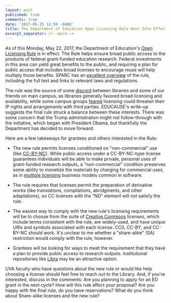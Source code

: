 ```yaml
---
layout: post
published: true
comments: true
date: '2017-05-25 12:59 -0400'
title: The Department of Education Open Licensing Rule Went Into Effect This Week
excerpt_separator: <!--more-->
---
```


As of this Monday, May 22, 2017, the Department of Education's [Open Licensing Rule](https://www.federalregister.gov/documents/2017/01/19/2017-00910/open-licensing-requirement-for-competitive-grant-programs) is in effect. The Rule helps ensure broad public access to the products of federal grant-funded education research. Federal investments in this area can yield great benefits to the public, and requiring a plan for public access that includes broad licenses to encourage reuse will help multiply those benefits. SPARC has an [excellent overview](https://sparcopen.org/our-work/department-of-education-open-licensing-policy/) of the rule, including the full text and links to relevant laws and regulations. <!--more-->

The rule was the source of some [discord](https://www.forbes.com/sites/lindseytepe/2016/01/12/the-divide-over-open/#311742e356a7) between libraries and some of our friends on main campus, as libraries generally favored broad licensing and availability, while some campus groups [feared](https://er.educause.edu/blogs/2017/2/us-dept-of-ed-releases-final-open-licensing-rule) licensing could threaten their IP rights and arrangements with third parties. EDUCAUSE's write-up suggests the final rule struck a balance between these interests. There was some concern that the Trump administration might not follow-through with the initiative, which began with President Obama, but thankfully the Department has decided to move forward.

Here are a few takeaways for grantees and others interested in the Rule:

- The new rule permits licenses conditioned on "non-commercial" use (like [CC-BY-NC](https://creativecommons.org/licenses/by-nc/4.0/legalcode)). While public access under a CC-BY-NC-type license guarantees individuals will be able to make private, personal uses of grant-funded research outputs, a "non-commercial" condition preserves some ability to monetize the materials by charging for commercial uses, as in [multiple licensing](https://en.wikipedia.org/wiki/Multi-licensing) business models common in software.

- The rule requires that licenses permit the preparation of derivative works (like translations, compilations, abridgments, and other adaptations), so CC licenses with the "ND" element will not satisfy the rule.

- The easiest way to comply with the new rule's licensing requirements will be to choose from the suite of [Creative Commons](https://creativecommons.org/) licenses, which include terms consistent with the rule, are widely-used, and have unique URIs and symbols associated with each license. CC0, CC-BY, and CC-BY-NC should work. It's unclear to me whether a "share-alike" (SA) restriction would comply with the rule, however.

- Grantees will be looking for ways to meet the requirement that they have a plan to provide public access to research outputs. Institutional repositories like [Libra](http://libra.virginia.edu) may be an attractive option. 

UVA faculty who have questions about the new rule or would like help choosing a license should feel free to reach out to the Library. And, if you're interested, discuss in the comments: Are you planning to apply for an ED grant in the next cycle? How will this rule affect your proposal? Are you happy with the final rule, do you have reservations? What do you think about Share-alike licenses and the new rule?